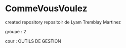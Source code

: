 # CommeVousVoulez
created repository
repositoir de Lyam Tremblay Martinez

groupe : 2

cour : OUTILS DE GESTION
